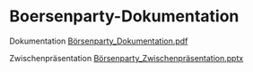 # Boersenparty-Dokumentation

Dokumentation
[Börsenparty_Dokumentation.pdf](https://github.com/user-attachments/files/17436512/Borsenparty_Dokumentation.pdf)

Zwischenpräsentation
[Börsenparty_Zwischenpräsentation.pptx](https://github.com/user-attachments/files/17491290/Borsenparty_Zwischenprasentation.pptx)

